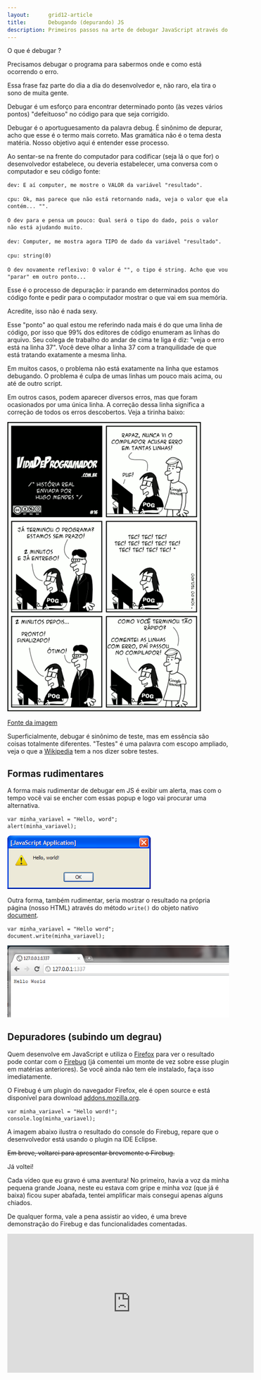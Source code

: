 ```yaml
---
layout:      grid12-article
title:       Debugando (depurando) JS
description: Primeiros passos na arte de debugar JavaScript através do FIREBUG, <br />debugar é um esforço para encontrar determinado ponto defeituoso <br />no código para que seja corrigido.
---
```


O que é debugar ?

Precisamos debugar o programa para sabermos onde e como está ocorrendo o erro. 

Essa frase faz parte do dia a dia do desenvolvedor e, não raro, ela tira o sono de muita gente.

Debugar é um esforço para encontrar determinado ponto (às vezes vários pontos) "defeituoso" no código para que seja
corrigido.

Debugar é o aportuguesamento da palavra debug. É sinônimo de depurar, acho que esse é o termo mais correto. Mas gramática
não é o tema desta matéria. Nosso objetivo aqui é entender esse processo.

Ao sentar-se na frente do computador para codificar (seja lá o que for) o desenvolvedor estabelece, ou deveria 
estabelecer, uma conversa com o computador e seu código fonte:

    dev: E aí computer, me mostre o VALOR da variável "resultado".

    cpu: Ok, mas parece que não está retornando nada, veja o valor que ela contém... "".

    O dev para e pensa um pouco: Qual será o tipo do dado, pois o valor não está ajudando muito.

    dev: Computer, me mostra agora TIPO de dado da variável "resultado".

    cpu: string(0)

    O dev novamente reflexivo: O valor é "", o tipo é string. Acho que vou "parar" em outro ponto...

Esse é o processo de depuração: ir parando em determinados pontos do código fonte e pedir para o computador mostrar o 
que vai em sua memória.

Acredite, isso não é nada sexy.

Esse "ponto" ao qual estou me referindo nada mais é do que uma linha de código, por isso que 99% dos editores de código
enumeram as linhas do arquivo. Seu colega de trabalho do andar de cima te liga é diz: "veja o erro está na linha 37". 
Você deve olhar a linha 37 com a tranquilidade de que está tratando exatamente a mesma linha.

Em muitos casos, o problema não está exatamente na linha que estamos debugando. O problema é culpa de umas linhas um 
pouco mais acima, ou até de outro script.

Em outros casos, podem aparecer diversos erros, mas que foram ocasionados por uma única linha. A correção dessa linha 
significa a correção de todos os erros descobertos. Veja a tirinha baixo:

![Tirinha satirizando o processo de debug](tirinha16-debugando.png "Tirinha satirizando o processo de debug")

[Fonte da imagem](http://vidadeprogramador.com.br/2011/08/19/erro-nao-documentado/ "link-externo")


Superficialmente, debugar é sinônimo de teste, mas em essência são coisas totalmente diferentes. "Testes" é uma palavra
com escopo ampliado, veja o que a [Wikipedia](http://pt.wikipedia.org/wiki/Teste_de_software "link-externo") tem a nos
dizer sobre testes.




Formas rudimentares
---

A forma mais rudimentar de debugar em JS é exibir um alerta, mas com o tempo você vai se encher com essas popup e logo vai 
procurar uma alternativa.

    var minha_variavel = "Hello, word";
    alert(minha_variavel);


![Forma rudimentar de debugar JavaScript](debug-alert.png "Forma rudimentar de debugar JavaScript")


Outra forma, também rudimentar, seria mostrar o resultado na própria página (nosso HTML) através do método `write()` do
objeto nativo [document](/javascript/refs/document/).

    var minha_variavel = "Hello word";
    document.write(minha_variavel);

![Outra forma rudimentar de debugar JavaScript](debug-write.png "Outra forma rudimentar de debugar JavaScript")




Depuradores (subindo um degrau)
---

Quem desenvolve em JavaScript e utiliza o [Firefox](https://www.mozilla.org/pt-BR/firefox/new/ "link-externo") para ver
o resultado pode contar com o [Firebug](https://getfirebug.com/ "link-externo") (já comentei um monte de vez sobre esse
plugin em matérias anteriores). Se você ainda não tem ele instalado, faça isso imediatamente.

O Firebug é um plugin do navegador Firefox, ele é open source e está disponível para download 
[addons.mozilla.org](https://addons.mozilla.org/pt-br/firefox/addon/firebug "link-externo").

    var minha_variavel = "Hello word!";
    console.log(minha_variavel);

A imagem abaixo ilustra o resultado do console do Firebug, repare que o desenvolvedor está usando o plugin na IDE Eclipse.

<del>Em breve, voltarei para apresentar brevemente o Firebug.</del>

Já voltei!

Cada vídeo que eu gravo é uma aventura! No primeiro, havia a voz da minha pequena grande Joana, neste eu estava com 
gripe e minha voz (que já é baixa) ficou super abafada, tentei amplificar mais consegui apenas alguns chiados.

De qualquer forma, vale a pena assistir ao video, é uma breve demonstração do Firebug e das funcionalidades comentadas.

<iframe width="560" height="315" src="http://www.youtube.com/embed/IP8xDTGkfjc" frameborder="0" allowfullscreen></iframe>